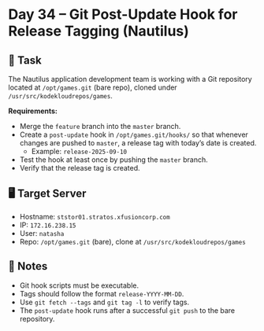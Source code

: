 # Day 34 – Git Post-Update Hook for Release Tagging (Nautilus)

## 🔧 Task

The Nautilus application development team is working with a Git repository located at `/opt/games.git` (bare repo), cloned under `/usr/src/kodekloudrepos/games`.

**Requirements:**

- Merge the `feature` branch into the `master` branch.
- Create a `post-update` hook in `/opt/games.git/hooks/` so that whenever changes are pushed to `master`, a release tag with today’s date is created.
  - Example: `release-2025-09-10`
- Test the hook at least once by pushing the `master` branch.
- Verify that the release tag is created.

## 🖥️ Target Server

- Hostname: `ststor01.stratos.xfusioncorp.com`
- IP: `172.16.238.15`
- User: `natasha`
- Repo: `/opt/games.git` (bare), clone at `/usr/src/kodekloudrepos/games`

## 📌 Notes

- Git hook scripts must be executable.
- Tags should follow the format `release-YYYY-MM-DD`.
- Use `git fetch --tags` and `git tag -l` to verify tags.
- The `post-update` hook runs after a successful `git push` to the bare repository.
